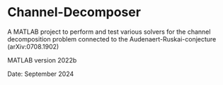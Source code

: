 # Channel-Decomposer
A MATLAB project to perform and test various solvers for the channel decomposition problem connected to the Audenaert-Ruskai-conjecture (arXiv:0708.1902)

MATLAB version 2022b

Date: September 2024
